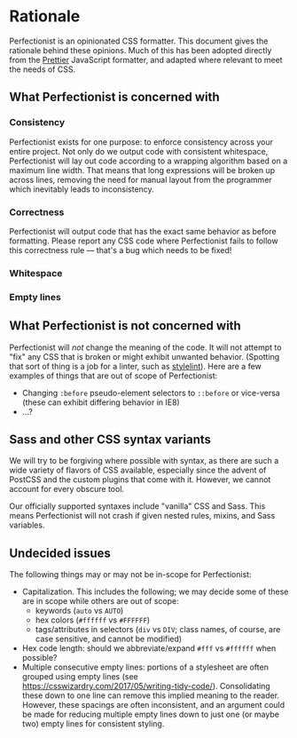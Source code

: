 # Rationale

Perfectionist is an opinionated CSS formatter. This document gives the rationale behind these opinions. Much of this has been adopted directly from the [Prettier](https://github.com/prettier/prettier) JavaScript formatter, and adapted where relevant to meet the needs of CSS.

## What Perfectionist is concerned with

### Consistency

Perfectionist exists for one purpose: to enforce consistency across your entire project. Not only do we output code with consistent whitespace, Perfectionist will lay out code according to a wrapping algorithm based on a maximum line width. That means that long expressions will be broken up across lines, removing the need for manual layout from the programmer which inevitably leads to inconsistency.

### Correctness

Perfectionist will output code that has the exact same behavior as before formatting. Please report any CSS code where Perfectionist fails to follow this correctness rule — that's a bug which needs to be fixed!

### Whitespace

### Empty lines

## What Perfectionist is not concerned with

Perfectionist will *not* change the meaning of the code. It will not attempt to "fix" any CSS that is broken or might exhibit unwanted behavior. (Spotting that sort of thing is a job for a linter, such as [stylelint](https://github.com/stylelint/stylelint)). Here are a few examples of things that are out of scope of Perfectionist:

- Changing `:before` pseudo-element selectors to `::before` or vice-versa (these can exhibit differing behavior in IE8)
- …?

## Sass and other CSS syntax variants

We will try to be forgiving where possible with syntax, as there are such a wide variety of flavors of CSS available, especially since the advent of PostCSS and the custom plugins that come with it. However, we cannot account for every obscure tool.

Our officially supported syntaxes include "vanilla" CSS and Sass. This means Perfectionist will not crash if given nested rules, mixins, and Sass variables.

## Undecided issues

The following things may or may not be in-scope for Perfectionist:

- Capitalization. This includes the following; we may decide some of these are in scope while others are out of scope:
  - keywords (`auto` vs `AUTO`)
  - hex colors (`#ffffff` vs `#FFFFFF`)
  - tags/attributes in selectors (`div` vs `DIV`; class names, of course, are case sensitive, and cannot be modified)
- Hex code length: should we abbreviate/expand `#fff` vs `#ffffff` when possible?
- Multiple consecutive empty lines: portions of a stylesheet are often grouped using empty lines (see https://csswizardry.com/2017/05/writing-tidy-code/). Consolidating these down to one line can remove this implied meaning to the reader. However, these spacings are often inconsistent, and an argument could be made for reducing multiple empty lines down to just one (or maybe two) empty lines for consistent styling.
